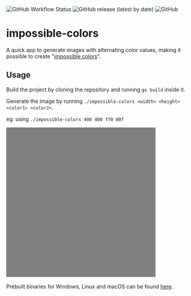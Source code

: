 ![GitHub Workflow Status](https://img.shields.io/github/workflow/status/alexislours/impossible-colors/Build%20releases) 
![GitHub release (latest by date)](https://img.shields.io/github/v/release/alexislours/impossible-colors) 
![GitHub](https://img.shields.io/github/license/alexislours/impossible-colors)

# impossible-colors

A quick app to generate images with alternating color values, making it possible to create "[impossible colors](https://en.wikipedia.org/wiki/Impossible_color)".


## Usage

Build the project by cloning the repository and running `go build` inside it.

Generate the image by running `./impossible-colors <width> <height> <color1> <color2>`.

eg: using `./impossible-colors 400 400 ff0 00f`

![Example](images/400x400_ff0_00f.png)

Prebuilt binaries for Windows, Linux and macOS can be found [here](https://github.com/alexislours/impossible-colors/releases/latest).